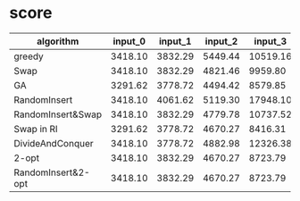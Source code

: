 # score

| algorithm          | input_0 | input_1 | input_2 | input_3  | input_4  | input_5   | input_6   |
| ------------------ | ------- | ------- | ------- | -------- | -------- | --------- | --------- |
| greedy             | 3418.10 | 3832.29 | 5449.44 | 10519.16 | 12684.06 | 25331.84  | 49892.05  |
| Swap               | 3418.10 | 3832.29 | 4821.46 | 9959.80  | 12578.42 | 24366.43  | 47988.87  |
| GA                 | 3291.62 | 3778.72 | 4494.42 | 8579.85  | 11251.08 | 33562.04  |           |
| RandomInsert       | 3418.10 | 4061.62 | 5119.30 | 17948.10 | 28696.91 | 110500.75 | 403022.49 |
| RandomInsert&Swap  | 3418.10 | 3832.29 | 4779.78 | 10737.52 | 16816.43 | 37496.29  | 102674.09 |
| Swap in RI         | 3291.62 | 3778.72 | 4670.27 | 8416.31  | 11803.58 | 21923.59  | 44484.03  |
| DivideAndConquer   | 3418.10 | 3778.72 | 4882.98 | 12326.38 | 15714.39 | 32085.52  | 65722.88  |
| 2-opt              | 3418.10 | 3832.29 | 4670.27 | 8723.79  | 11479.04 | 22588.82  | 44348.25  |
| RandomInsert&2-opt | 3418.10 | 3832.29 | 4670.27 | 8723.79  | 11479.04 | 22588.82  | 44348.25  |
